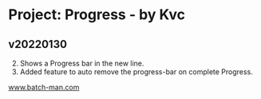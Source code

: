 
# Project: Progress - by Kvc
## v20220130
2. Shows a Progress bar in the new line.
2. Added feature to auto remove the progress-bar on complete Progress.


www.batch-man.com
